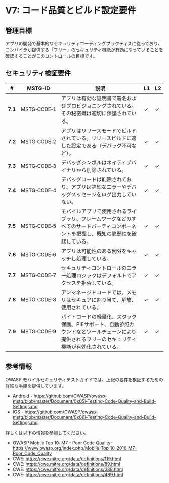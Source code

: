 # V7: コード品質とビルド設定要件

## 管理目標

アプリの開発で基本的なセキュリティコーディングプラクティスに従っており、コンパイラが提供する「フリー」のセキュリティ機能が有効になっていることを確認することがこのコントロールの目標です。

## セキュリティ検証要件

| # | MSTG-ID | 説明 | L1 | L2 |
| --- | --- | --- | --- | --- |
| **7.1** | MSTG‑CODE‑1 | アプリは有効な証明書で署名およびプロビジョニングされている。その秘密鍵は適切に保護されている。 | ✓ | ✓ |
| **7.2** | MSTG‑CODE‑2 | アプリはリリースモードでビルドされている。リリースビルドに適した設定である（デバッグ不可など）。 | ✓ | ✓ |
| **7.3** | MSTG‑CODE‑3 | デバッグシンボルはネイティブバイナリから削除されている。 | ✓ | ✓ |
| **7.4** | MSTG‑CODE‑4 | デバッグコードは削除されており、アプリは詳細なエラーやデバッグメッセージをログ出力していない。 | ✓ | ✓ |
| **7.5** | MSTG‑CODE‑5 | モバイルアプリで使用されるライブラリ、フレームワークなどのすべてのサードパーティコンポーネントを把握し、既知の脆弱性を確認している。 | ✓ | ✓ |
| **7.6** | MSTG‑CODE‑6 | アプリは可能性のある例外をキャッチし処理している。 | ✓ | ✓ |
| **7.7** | MSTG‑CODE‑7 | セキュリティコントロールのエラー処理ロジックはデフォルトでアクセスを拒否している。 | ✓ | ✓ |
| **7.8** | MSTG‑CODE‑8 | アンマネージドコードでは、メモリはセキュアに割り当て、解放、使用されている。 | ✓ | ✓ |
| **7.9** | MSTG‑CODE‑9 | バイトコードの軽量化、スタック保護、PIEサポート、自動参照カウントなどツールチェーンにより提供されるフリーのセキュリティ機能が有効化されている。 | ✓ | ✓ |

## 参考情報

OWASP モバイルセキュリティテストガイドでは、上記の要件を検証するための詳細な手順を提供しています。

- Android - <https://github.com/OWASP/owasp-mstg/blob/master/Document/0x05i-Testing-Code-Quality-and-Build-Settings.md>
- iOS - <https://github.com/OWASP/owasp-mstg/blob/master/Document/0x06i-Testing-Code-Quality-and-Build-Settings.md>

詳しくは以下の情報を参照してください。

- OWASP Mobile Top 10: M7 - Poor Code Quality: <https://www.owasp.org/index.php/Mobile_Top_10_2016-M7-Poor_Code_Quality>
- CWE: <https://cwe.mitre.org/data/definitions/119.html>
- CWE: <https://cwe.mitre.org/data/definitions/89.html>
- CWE: <https://cwe.mitre.org/data/definitions/388.html>
- CWE: <https://cwe.mitre.org/data/definitions/489.html>
